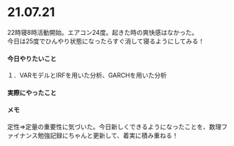 # 21.07.21

22時寝8時活動開始。エアコン24度。起きた時の爽快感はなかった。  
今日は25度でひんやり状態になったらすぐ消して寝るようにしてみる！  

#### 今日やりたいこと

１．VARモデルとIRFを用いた分析、GARCHを用いた分析

#### 実際にやったこと


#### メモ

定性⇒定量の重要性に気づいた。今日新しくできるようになったことを、数理ファイナンス勉強記録にちゃんと更新して、着実に積み重ねる！
